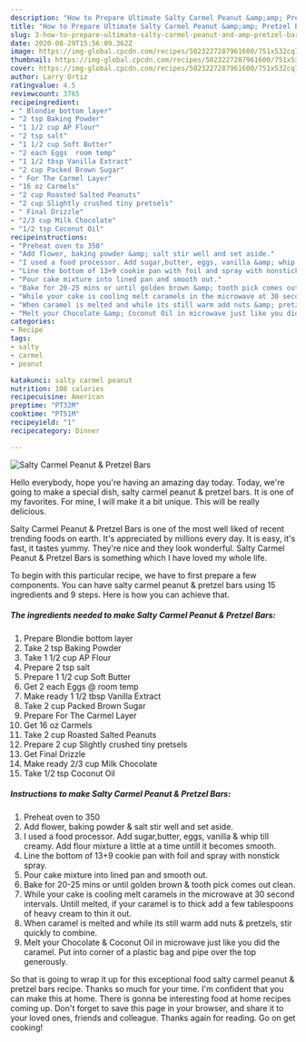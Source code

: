 ```yaml
---
description: "How to Prepare Ultimate Salty Carmel Peanut &amp;amp; Pretzel Bars"
title: "How to Prepare Ultimate Salty Carmel Peanut &amp;amp; Pretzel Bars"
slug: 3-how-to-prepare-ultimate-salty-carmel-peanut-and-amp-pretzel-bars
date: 2020-08-29T15:56:09.362Z
image: https://img-global.cpcdn.com/recipes/5023227287961600/751x532cq70/salty-carmel-peanut-pretzel-bars-recipe-main-photo.jpg
thumbnail: https://img-global.cpcdn.com/recipes/5023227287961600/751x532cq70/salty-carmel-peanut-pretzel-bars-recipe-main-photo.jpg
cover: https://img-global.cpcdn.com/recipes/5023227287961600/751x532cq70/salty-carmel-peanut-pretzel-bars-recipe-main-photo.jpg
author: Larry Ortiz
ratingvalue: 4.5
reviewcount: 3765
recipeingredient:
- " Blondie bottom layer"
- "2 tsp Baking Powder"
- "1 1/2 cup AP Flour"
- "2 tsp salt"
- "1 1/2 cup Soft Butter"
- "2 each Eggs  room temp"
- "1 1/2 tbsp Vanilla Extract"
- "2 cup Packed Brown Sugar"
- " For The Carmel Layer"
- "16 oz Carmels"
- "2 cup Roasted Salted Peanuts"
- "2 cup Slightly crushed tiny pretsels"
- " Final Drizzle"
- "2/3 cup Milk Chocolate"
- "1/2 tsp Coconut Oil"
recipeinstructions:
- "Preheat oven to 350"
- "Add flower, baking powder &amp; salt stir well and set aside."
- "I used a food processor. Add sugar,butter, eggs, vanilla &amp; whip till creamy. Add flour mixture a little at a time untill it becomes smooth."
- "Line the bottom of 13+9 cookie pan with foil and spray with nonstick spray."
- "Pour cake mixture into lined pan and smooth out."
- "Bake for 20-25 mins or until golden brown &amp; tooth pick comes out clean."
- "While your cake is cooling melt caramels in the microwave at 30 second intervals. Untill melted, if your caramel is to thick add a few tablespoons of heavy cream to thin it out."
- "When caramel is melted and while its still warm add nuts &amp; pretzels, stir quickly to combine."
- "Melt your Chocolate &amp; Coconut Oil in microwave just like you did the caramel. Put into corner of a plastic bag and pipe over the top generously."
categories:
- Recipe
tags:
- salty
- carmel
- peanut

katakunci: salty carmel peanut 
nutrition: 108 calories
recipecuisine: American
preptime: "PT32M"
cooktime: "PT51M"
recipeyield: "1"
recipecategory: Dinner

---
```



![Salty Carmel Peanut &amp; Pretzel Bars](https://img-global.cpcdn.com/recipes/5023227287961600/751x532cq70/salty-carmel-peanut-pretzel-bars-recipe-main-photo.jpg)

Hello everybody, hope you're having an amazing day today. Today, we're going to make a special dish, salty carmel peanut &amp; pretzel bars. It is one of my favorites. For mine, I will make it a bit unique. This will be really delicious.



Salty Carmel Peanut &amp; Pretzel Bars is one of the most well liked of recent trending foods on earth. It's appreciated by millions every day. It is easy, it's fast, it tastes yummy. They're nice and they look wonderful. Salty Carmel Peanut &amp; Pretzel Bars is something which I have loved my whole life.


To begin with this particular recipe, we have to first prepare a few components. You can have salty carmel peanut &amp; pretzel bars using 15 ingredients and 9 steps. Here is how you can achieve that.

<!--inarticleads1-->

##### The ingredients needed to make Salty Carmel Peanut &amp; Pretzel Bars:

1. Prepare  Blondie bottom layer
1. Take 2 tsp Baking Powder
1. Take 1 1/2 cup AP Flour
1. Prepare 2 tsp salt
1. Prepare 1 1/2 cup Soft Butter
1. Get 2 each Eggs @ room temp
1. Make ready 1 1/2 tbsp Vanilla Extract
1. Take 2 cup Packed Brown Sugar
1. Prepare  For The Carmel Layer
1. Get 16 oz Carmels
1. Take 2 cup Roasted Salted Peanuts
1. Prepare 2 cup Slightly crushed tiny pretsels
1. Get  Final Drizzle
1. Make ready 2/3 cup Milk Chocolate
1. Take 1/2 tsp Coconut Oil




<!--inarticleads2-->

##### Instructions to make Salty Carmel Peanut &amp; Pretzel Bars:

1. Preheat oven to 350
1. Add flower, baking powder &amp; salt stir well and set aside.
1. I used a food processor. Add sugar,butter, eggs, vanilla &amp; whip till creamy. Add flour mixture a little at a time untill it becomes smooth.
1. Line the bottom of 13+9 cookie pan with foil and spray with nonstick spray.
1. Pour cake mixture into lined pan and smooth out.
1. Bake for 20-25 mins or until golden brown &amp; tooth pick comes out clean.
1. While your cake is cooling melt caramels in the microwave at 30 second intervals. Untill melted, if your caramel is to thick add a few tablespoons of heavy cream to thin it out.
1. When caramel is melted and while its still warm add nuts &amp; pretzels, stir quickly to combine.
1. Melt your Chocolate &amp; Coconut Oil in microwave just like you did the caramel. Put into corner of a plastic bag and pipe over the top generously.




So that is going to wrap it up for this exceptional food salty carmel peanut &amp; pretzel bars recipe. Thanks so much for your time. I'm confident that you can make this at home. There is gonna be interesting food at home recipes coming up. Don't forget to save this page in your browser, and share it to your loved ones, friends and colleague. Thanks again for reading. Go on get cooking!
